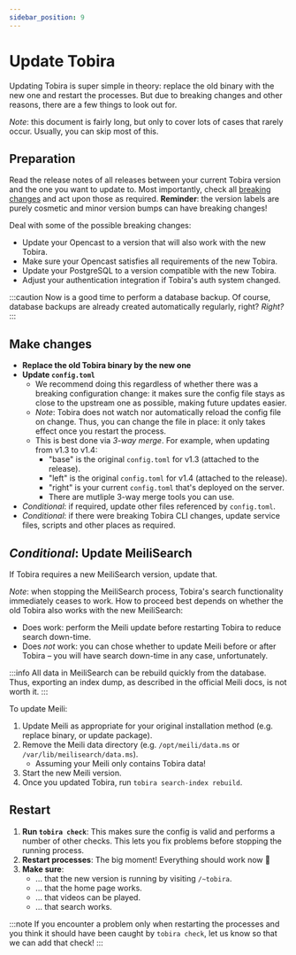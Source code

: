 ```yaml
---
sidebar_position: 9
---
```


# Update Tobira

Updating Tobira is super simple in theory:
replace the old binary with the new one and restart the processes.
But due to breaking changes and other reasons, there are a few things to look out for.

*Note*: this document is fairly long, but only to cover lots of cases that rarely occur.
Usually, you can skip most of this.


## Preparation

Read the release notes of all releases between your current Tobira version and the one you want to update to.
Most importantly, check all [breaking changes](../versioning-policy) and act upon those as required.
**Reminder**: the version labels are purely cosmetic and minor version bumps can have breaking changes!

Deal with some of the possible breaking changes:
- Update your Opencast to a version that will also work with the new Tobira.
- Make sure your Opencast satisfies all requirements of the new Tobira.
- Update your PostgreSQL to a version compatible with the new Tobira.
- Adjust your authentication integration if Tobira's auth system changed.

:::caution
Now is a good time to perform a database backup.
Of course, database backups are already created automatically regularly, right?
*Right?*
:::


## Make changes

- **Replace the old Tobira binary by the new one**
- **Update `config.toml`**
    - We recommend doing this regardless of whether there was a breaking configuration change:
      it makes sure the config file stays as close to the upstream one as possible, making future updates easier.
    - *Note*: Tobira does not watch nor automatically reload the config file on change.
      Thus, you can change the file in place: it only takes effect once you restart the process.
    - This is best done via *3-way merge*. For example, when updating from v1.3 to v1.4:
        - "base" is the original `config.toml` for v1.3 (attached to the release).
        - "left" is the original `config.toml` for v1.4 (attached to the release).
        - "right" is your current `config.toml` that's deployed on the server.
        - There are mutliple 3-way merge tools you can use.
- *Conditional*: if required, update other files referenced by `config.toml`.
- *Conditional*: if there were breaking Tobira CLI changes, update service files, scripts and other places as required.

## *Conditional*: Update MeiliSearch

If Tobira requires a new MeiliSearch version, update that.

*Note*: when stopping the MeiliSearch process, Tobira's search functionality immediately ceases to work.
How to proceed best depends on whether the old Tobira also works with the new MeiliSearch:
- Does work: perform the Meili update before restarting Tobira to reduce search down-time.
- Does *not* work: you can chose whether to update Meili before or after Tobira – you will have search down-time in any case, unfortunately.

:::info
All data in MeiliSearch can be rebuild quickly from the database.
Thus, exporting an index dump, as described in the official Meili docs, is not worth it.
:::

To update Meili:

1. Update Meili as appropriate for your original installation method (e.g. replace binary, or update package).
1. Remove the Meili data directory (e.g. `/opt/meili/data.ms` or `/var/lib/meilisearch/data.ms`).
    - Assuming your Meili only contains Tobira data!
1. Start the new Meili version.
1. Once you updated Tobira, run `tobira search-index rebuild`.

## Restart

1. **Run `tobira check`**:
    This makes sure the config is valid and performs a number of other checks.
    This lets you fix problems before stopping the running process.
1. **Restart processes**: The big moment! Everything should work now 🤞
1. **Make sure**:
    - ... that the new version is running by visiting `/~tobira`.
    - ... that the home page works.
    - ... that videos can be played.
    - ... that search works.


:::note
If you encounter a problem only when restarting the processes and you think it should have been caught by `tobira check`, let us know so that we can add that check!
:::

